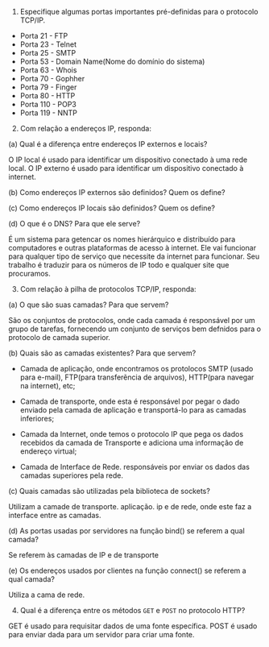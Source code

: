 1. Especifique algumas portas importantes pré-definidas para o protocolo TCP/IP.

* Porta 21 - FTP
* Porta 23 - Telnet
* Porta 25 - SMTP
* Porta 53 - Domain Name(Nome do domínio do sistema)
* Porta 63 - Whois
* Porta 70 - Gophher
* Porta 79 - Finger
* Porta 80 - HTTP
* Porta 110 - POP3
* Porta 119 - NNTP

2. Com relação a endereços IP, responda:

(a) Qual é a diferença entre endereços IP externos e locais?

O IP local é usado para identificar um dispositivo conectado à uma rede local. O IP externo é usado para identificar um dispositivo conectado à internet.

(b) Como endereços IP externos são definidos? Quem os define?


(c) Como endereços IP locais são definidos? Quem os define?


(d) O que é o DNS? Para que ele serve?

É um sistema para getencar os nomes hierárquico e distribuído para computadores e outras plataformas de acesso à internet. Ele vai funcionar para qualquer tipo de serviço que necessite da internet para funcionar. Seu trabalho é traduzir para os números de IP todo e qualquer site que procuramos.

3. Com relação à pilha de protocolos TCP/IP, responda:

(a) O que são suas camadas? Para que servem?

São os conjuntos de protocolos, onde cada camada é responsável por um grupo de tarefas, fornecendo um conjunto de serviços bem defnidos para o protocolo de camada superior.

(b) Quais são as camadas existentes? Para que servem?

* Camada de aplicação, onde encontramos os protolocos SMTP (usado para e-mail), FTP(para transferẽncia de arquivos), HTTP(para navegar na internet), etc;

* Camada de transporte, onde esta é responsável por pegar o dado enviado pela camada de aplicação e transportá-lo para as camadas inferiores;

* Camada da Internet, onde temos o protocolo IP que pega os dados recebidos da camada de Transporte e adiciona uma informação de endereço virtual;

* Camada de Interface de Rede. responsáveis por enviar os dados das camadas superiores pela rede.


(c) Quais camadas são utilizadas pela biblioteca de sockets?

Utilizam a camade de transporte. aplicação. ip e de rede, onde este faz a interface entre as camadas.

(d) As portas usadas por servidores na função bind() se referem a qual camada?

Se referem às camadas de IP e de transporte

(e) Os endereços usados por clientes na função connect() se referem a qual camada?

Utiliza a cama de rede.

4. Qual é a diferença entre os métodos `GET` e `POST` no protocolo HTTP?

GET é usado para requisitar dados de uma fonte específica. POST é usado para enviar dada para um servidor para criar uma fonte.
